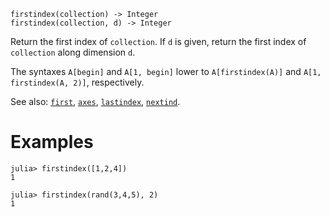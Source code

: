 ```
firstindex(collection) -> Integer
firstindex(collection, d) -> Integer
```

Return the first index of `collection`. If `d` is given, return the first index of `collection` along dimension `d`.

The syntaxes `A[begin]` and `A[1, begin]` lower to `A[firstindex(A)]` and `A[1, firstindex(A, 2)]`, respectively.

See also: [`first`](@ref), [`axes`](@ref), [`lastindex`](@ref), [`nextind`](@ref).

# Examples

```jldoctest
julia> firstindex([1,2,4])
1

julia> firstindex(rand(3,4,5), 2)
1
```
